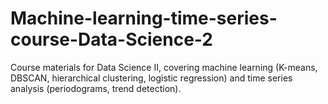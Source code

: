 # Machine-learning-time-series-course-Data-Science-2
Course materials for Data Science II, covering machine learning (K-means, DBSCAN, hierarchical clustering, logistic regression) and time series analysis (periodograms, trend detection).   
